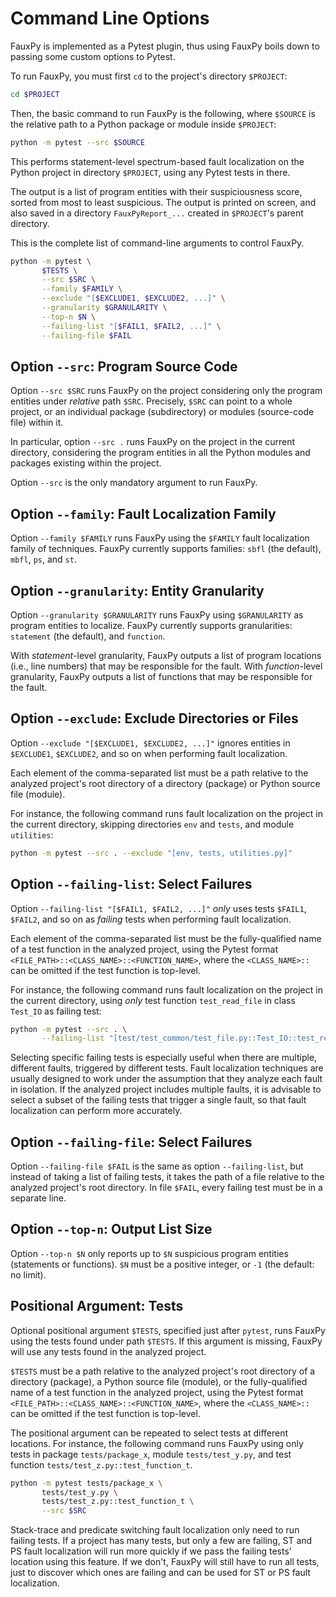 # Command Line Options

FauxPy is implemented as a Pytest plugin, thus using FauxPy boils down
to passing some custom options to Pytest.

To run FauxPy, you must first `cd` to the project's
directory `$PROJECT`:

``` bash
cd $PROJECT
```

Then, the basic command to run FauxPy is the following, where `$SOURCE`
is the relative path to a Python package or module inside `$PROJECT`:

``` bash
python -m pytest --src $SOURCE
```

This performs statement-level spectrum-based fault localization on the
Python project in directory `$PROJECT`, using any Pytest tests in there.

The output is a list of program entities with their suspiciousness
score, sorted from most to least suspicious. The output is printed on
screen, and also saved in a directory `FauxPyReport_...` created in
`$PROJECT`'s parent directory.

This is the complete list of command-line arguments to control FauxPy.

``` bash
python -m pytest \
       $TESTS \
       --src $SRC \
       --family $FAMILY \
       --exclude "[$EXCLUDE1, $EXCLUDE2, ...]" \
       --granularity $GRANULARITY \
       --top-n $N \
       --failing-list "[$FAIL1, $FAIL2, ...]" \
       --failing-file $FAIL
```

## Option `--src`: Program Source Code

Option `--src $SRC` runs FauxPy on the project considering only the
program entities under *relative* path `$SRC`. Precisely, `$SRC` can
point to a whole project, or an individual package (subdirectory) or
modules (source-code file) within it.

In particular, option `--src .` runs FauxPy on the project in the
current directory, considering the program entities in all the Python
modules and packages existing within the project.

Option `--src` is the only mandatory argument to run FauxPy.

## Option `--family`: Fault Localization Family

Option `--family $FAMILY` runs FauxPy using the `$FAMILY` fault
localization family of techniques. FauxPy currently supports families:
`sbfl` (the default), `mbfl`, `ps`, and `st`.

## Option `--granularity`: Entity Granularity

Option `--granularity $GRANULARITY` runs FauxPy using `$GRANULARITY` as
program entities to localize. FauxPy currently supports granularities:
`statement` (the default), and `function`.

With *statement*-level granularity, FauxPy outputs a list of program
locations (i.e., line numbers) that may be responsible for the fault.
With *function*-level granularity, FauxPy outputs a list of functions
that may be responsible for the fault.

## Option `--exclude`: Exclude Directories or Files

Option `--exclude "[$EXCLUDE1, $EXCLUDE2, ...]"` ignores entities in
`$EXCLUDE1`, `$EXCLUDE2`, and so on when performing fault localization.

Each element of the comma-separated list must be a path relative to the
analyzed project's root directory of a directory (package) or Python
source file (module).

For instance, the following command runs fault localization on the
project in the current directory, skipping directories `env` and
`tests`, and module `utilities`:

``` bash
python -m pytest --src . --exclude "[env, tests, utilities.py]"
```

## Option `--failing-list`: Select Failures

Option `--failing-list "[$FAIL1, $FAIL2, ...]"` *only* uses tests
`$FAIL1`, `$FAIL2`, and so on as *failing* tests when performing fault
localization.

Each element of the comma-separated list must be the fully-qualified
name of a test function in the analyzed project, using the Pytest format
`<FILE_PATH>::<CLASS_NAME>::<FUNCTION_NAME>`, where the `<CLASS_NAME>::`
can be omitted if the test function is top-level.

For instance, the following command runs fault localization on the
project in the current directory, using *only* test function
`test_read_file` in class `Test_IO` as failing test:

``` bash
python -m pytest --src . \
       --failing-list "[test/test_common/test_file.py::Test_IO::test_read_file]"
```

Selecting specific failing tests is especially useful when there are
multiple, different faults, triggered by different tests. Fault
localization techniques are usually designed to work under the
assumption that they analyze each fault in isolation. If the analyzed
project includes multiple faults, it is advisable to select a subset of
the failing tests that trigger a single fault, so that fault
localization can perform more accurately.

## Option `--failing-file`: Select Failures

Option `--failing-file $FAIL` is the same as option `--failing-list`,
but instead of taking a list of failing tests, it takes the path of a
file relative to the analyzed project's root directory. In file
`$FAIL`, every failing test must be in a separate line.

## Option `--top-n`: Output List Size

Option `--top-n $N` only reports up to `$N` suspicious program entities
(statements or functions). `$N` must be a positive integer, or `-1` (the
default: no limit).

## Positional Argument: Tests

Optional positional argument `$TESTS`, specified just after `pytest`,
runs FauxPy using the tests found under path `$TESTS`. If this argument
is missing, FauxPy will use any tests found in the analyzed project.

`$TESTS` must be a path relative to the analyzed project's root
directory of a directory (package), a Python source file (module), or
the fully-qualified name of a test function in the analyzed project,
using the Pytest format `<FILE_PATH>::<CLASS_NAME>::<FUNCTION_NAME>`,
where the `<CLASS_NAME>::` can be omitted if the test function is
top-level.

The positional argument can be repeated to select tests at different
locations. For instance, the following command runs FauxPy using only
tests in package `tests/package_x`, module `tests/test_y.py`, and test
function `tests/test_z.py::test_function_t`.

``` bash
python -m pytest tests/package_x \
       tests/test_y.py \
       tests/test_z.py::test_function_t \
       --src $SRC
```

Stack-trace and predicate switching fault localization only need to run
failing tests. If a project has many tests, but only a few are failing,
ST and PS fault localization will run more quickly if we pass the
failing tests' location using this feature. If we don't, FauxPy will
still have to run all tests, just to discover which ones are failing and
can be used for ST or PS fault localization.

